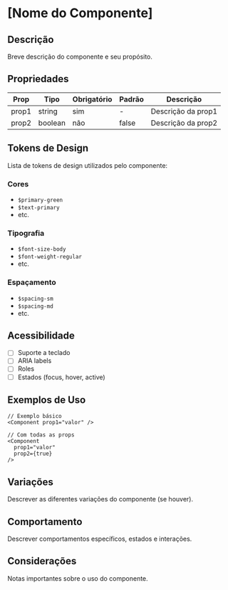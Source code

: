 # [Nome do Componente]

## Descrição
Breve descrição do componente e seu propósito.

## Propriedades
| Prop | Tipo | Obrigatório | Padrão | Descrição |
|------|------|-------------|---------|-----------|
| prop1 | string | sim | - | Descrição da prop1 |
| prop2 | boolean | não | false | Descrição da prop2 |

## Tokens de Design
Lista de tokens de design utilizados pelo componente:

### Cores
- `$primary-green`
- `$text-primary`
- etc.

### Tipografia
- `$font-size-body`
- `$font-weight-regular`
- etc.

### Espaçamento
- `$spacing-sm`
- `$spacing-md`
- etc.

## Acessibilidade
- [ ] Suporte a teclado
- [ ] ARIA labels
- [ ] Roles
- [ ] Estados (focus, hover, active)

## Exemplos de Uso

```tsx
// Exemplo básico
<Component prop1="valor" />

// Com todas as props
<Component
  prop1="valor"
  prop2={true}
/>
```

## Variações
Descrever as diferentes variações do componente (se houver).

## Comportamento
Descrever comportamentos específicos, estados e interações.

## Considerações
Notas importantes sobre o uso do componente.
